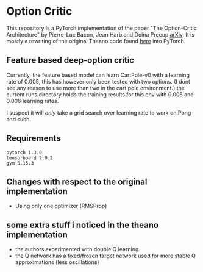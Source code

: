 # Option Critic
This repository is a PyTorch implementation of the paper "The Option-Critic Architecture" by Pierre-Luc Bacon, Jean Harb and Doina Precup [arXiv](https://arxiv.org/abs/1609.05140). It is mostly a rewriting of the original Theano code found [here](https://github.com/jeanharb/option_critic) into PyTorch.


## Feature based deep-option critic
Currently, the feature based model can learn CartPole-v0 with a learning rate of 0.005, this has however only been tested with two options. (I dont see any reason to use more than two in the cart pole environment.) the current runs directory holds the training results for this env with 0.005 and 0.006 learning rates. 

I suspect it will *only* take a grid search over learning rate to work on Pong and such.

## Requirements

```
pytorch 1.3.0
tensorboard 2.0.2
gym 0.15.3
```

## Changes with respect to the original implementation
- Using only one optimizer (RMSProp)

## some extra stuff i noticed in the theano implementation
- the authors experimented with double Q learning
- the Q network has a fixed/frozen target network used for more stable Q approximations (less oscillations)